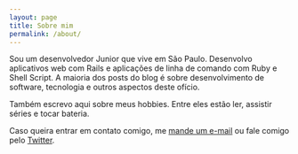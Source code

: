 ```yaml
---
layout: page
title: Sobre mim
permalink: /about/
---
```


Sou um desenvolvedor Junior que vive em São Paulo. Desenvolvo aplicativos web com Rails e aplicações de linha de comando com Ruby e Shell Script. A maioria dos posts do blog é sobre desenvolvimento de software, tecnologia e outros aspectos deste ofício.

Também escrevo aqui sobre meus hobbies. Entre eles estão ler, assistir séries e tocar bateria.

Caso queira entrar em contato comigo, me [mande um e-mail](mailto:ruan.bernardo@gmail.com) ou fale comigo pelo [Twitter](https://twitter.com/RuanBrandao).

